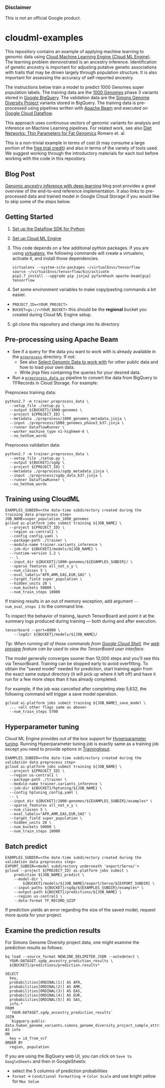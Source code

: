 ### Disclaimer

This is not an official Google product.

cloudml-examples
================

This repository contains an example of applying machine learning to genomic data using [Cloud Machine Learning Engine (Cloud ML Engine)](https://cloud.google.com/ml-engine/). The learning problem demonstrated is an ancestry inference. Identification of genetic ancestry is important for adjusting putative genetic associations with traits that may be driven largely through population structure. It is also important for assessing the accuracy of self-reported ancestry.

The instructions below train a model to predict 1000 Genomes super population labels. The training data are the [1000 Genomes](https://cloud.google.com/genomics/docs/public-datasets/1000-genomes) phase 3 variants stored in [Google BigQuery](https://cloud.google.com/bigquery/). The validation data are the [Simons Genome Diversity Project](https://cloud.google.com/genomics/docs/public-datasets/simons) variants stored in BigQuery. The training data is pre-processed using pipelines written with [Apache Beam](https://beam.apache.org/) and executed on [Google Cloud Dataflow](https://cloud.google.com/dataflow/docs/).

This approach uses continuous vectors of genomic variants for analysis and inference on Machine Learning pipelines. For related work, see also [Diet Networks: Thin Parameters for Fat Genomics](https://openreview.net/pdf?id=Sk-oDY9ge) Romero et. al.

This is a non-trivial example in terms of cost (it may consume a large portion
of the [free trial credit](https://cloud.google.com/free/)) and also in terms of
the variety of tools used. We suggest working through the introductory materials
for each tool before working with the code in this repository.

## Blog Post

[Genomic ancestry inference with deep learning](https://cloud.google.com/blog/big-data/2017/09/genomic-ancestry-inference-with-deep-learning) blog post provides a great overview of the end-to-end reference implementation. It also links to pre-processed data and trained model in Google Cloud Storage if you would like to skip some of the steps below.

## Getting Started

1. [Set up the Dataflow SDK for Python](https://cloud.google.com/dataflow/docs/quickstarts/quickstart-python)

2. [Set up Cloud ML Engine](https://cloud.google.com/ml-engine/docs/quickstarts/command-line)

3. This code depends on a few additional python packages. If you are
using [virtualenv](https://virtualenv.pypa.io/), the following commands will
create a virtualenv, activate it, and install those dependencies.

    ```
    virtualenv --system-site-packages ~/virtualEnvs/tensorflow
    source ~/virtualEnvs/tensorflow/bin/activate
    pip2.7 install --upgrade pip jinja2 pyfarmhash apache-beam[gcp] tensorflow
    ```

4. Set some environment variables to make copy/pasting commands a bit easier.

  * `PROJECT_ID=<YOUR_PROJECT>`
  * `BUCKET=gs://<YOUR_BUCKET>` this should be the **regional** bucket you
  created during Cloud ML Engine setup.

5. git clone this repository and change into its directory

## Pre-processing using Apache Beam

*   See if a query for the data you want to work with is already available in the [`preprocess`](./preprocess) directory. If not:
    *   See also [Select Genomic Data to work with](https://cloud.google.com/genomics/docs/public-datasets/) for other public data and how to load your own data.
    *   Write jinja files containing the queries for your desired data.
*   Run a [`preprocess_data.py`](./trainer/preprocess_data.py) pipeline to convert
the data from BigQuery to TFRecords in Cloud Storage. For example:

Preprocess training data:

```
python2.7 -m trainer.preprocess_data \
  --setup_file ./setup.py \
  --output ${BUCKET}/1000-genomes \
  --project ${PROJECT_ID} \
  --metadata ./preprocess/1000_genomes_metadata.jinja \
  --input ./preprocess/1000_genomes_phase3_b37.jinja \
  --runner DataflowRunner \
  --worker_machine_type n1-highmem-8 \
  --no_hethom_words
```

Preprocess validation data:

```
python2.7 -m trainer.preprocess_data \
  --setup_file ./setup.py \
  --output ${BUCKET}/sgdp \
  --project ${PROJECT_ID} \
  --metadata ./preprocess/sgdp_metadata.jinja \
  --input ./preprocess/sgdp_data_b37.jinja \
  --runner DataflowRunner \
  --no_hethom_words
```

## Training using CloudML

```
EXAMPLES_SUBDIR=<the date-time subdirectory created during the training data preprocess step>
JOB_NAME=super_population_1000_genomes
gcloud ai-platform jobs submit training ${JOB_NAME} \
  --project ${PROJECT_ID} \
  --region us-central1 \
  --config config.yaml \
  --package-path ./trainer \
  --module-name trainer.variants_inference \
  --job-dir ${BUCKET}/models/${JOB_NAME} \
  --runtime-version 1.2 \
  -- \
  --input_dir ${BUCKET}/1000-genomes/${EXAMPLES_SUBDIR}/ \
  --sparse_features all_not_x_y \
  --num_classes 5 \
  --eval_labels="AFR,AMR,EAS,EUR,SAS" \
  --target_field super_population \
  --hidden_units 20 \
  --num_buckets 50000 \
  --num_train_steps 10000
```

If training results in an out of memory exception, add argument `--num_eval_steps 1` to the command line.

To inspect the behavior of training, launch TensorBoard and point it at the summary logs produced during training — both during and after execution.

```
tensorboard --port=8080 \
    --logdir ${BUCKET}/models/${JOB_NAME}/
```

*Tip: When running all of these commands from [Google Cloud Shell](https://cloud.google.com/shell/docs/), the [web preview](https://cloud.google.com/shell/docs/using-web-preview) feature can be used to view the TensorBoard user interface.*

The model generally converges sooner than 10,000 steps and you'll see this via TensorBoard. Training can be stopped early to avoid overfitting. To obtain the "saved model" needed for prediction, start training again from the exact same output directory (it will pick up where it left off) and have it run for a few more steps than it has already completed.

For example, if the job was cancelled after completing step 5,632, the following command will trigger a save model operation.

```
gcloud ai-platform jobs submit training ${JOB_NAME}_save_model \
  ... <all other flags same as above>
  --num_train_steps 5700
```

## Hyperparameter tuning

Cloud ML Engine provides out of the box support for [Hyperparameter
tuning](https://cloud.google.com/ml-engine/docs/concepts/hyperparameter-tuning-overview). Running Hyperparameter tuning job is exactly same as a training job except you need to provide options in [TrainingInput](https://cloud.google.com/ml-engine/reference/rest/v1/projects.jobs#traininginput).

```
EXAMPLES_SUBDIR=<the date-time subdirectory created during the validation data preprocess step>
gcloud ai-platform jobs submit training ${JOB_NAME} \
  --project ${PROJECT_ID} \
  --region us-central1 \
  --package-path ./trainer \
  --module-name trainer.variants_inference \
  --job-dir ${BUCKET}/hptuning/${JOB_NAME} \
  --config hptuning_config.yaml \
  -- \
  --input_dir ${BUCKET}/1000-genomes/${EXAMPLES_SUBDIR}/examples* \
  --sparse_features all_not_x_y \
  --num_classes 5 \
  --eval_labels="AFR,AMR,EAS,EUR,SAS" \
  --target_field super_population \
  --hidden_units 20 \
  --num_buckets 50000 \
  --num_train_steps 10000
```

## Batch predict

```
EXAMPLES_SUBDIR=<the date-time subdirectory created during the validation data preprocess step>
EXPORT_SUBDIR=<model subdirectory underneath 'export/Servo/'>
gcloud --project ${PROJECT_ID} ai-platform jobs submit \
    prediction ${JOB_NAME}_predict \
    --model-dir \
        ${BUCKET}/models/${JOB_NAME}/export/Servo/${EXPORT_SUBDIR} \
    --input-paths ${BUCKET}/sgdp/${EXAMPLES_SUBDIR}/examples* \
    --output-path ${BUCKET}/predictions/${JOB_NAME} \
    --region us-central1 \
    --data-format TF_RECORD_GZIP
```

If prediction yields an error regarding the size of the saved model, request more quota for your project.

## Examine the prediction results

For Simons Genome Diversity project data, one might examine the prediction results as follows:

```
bq load --source_format NEWLINE_DELIMITED_JSON --autodetect \
  YOUR-DATASET.sgdp_ancestry_prediction_results \
  ${BUCKET}/predictions/prediction.results*
```

```
SELECT
  key,
  probabilities[ORDINAL(1)] AS AFR,
  probabilities[ORDINAL(2)] AS AMR,
  probabilities[ORDINAL(3)] AS EAS,
  probabilities[ORDINAL(4)] AS EUR,
  probabilities[ORDINAL(5)] AS SAS,
  info.*
FROM
  `YOUR-DATASET.sgdp_ancestry_prediction_results`
JOIN
  `bigquery-public-data.human_genome_variants.simons_genome_diversity_project_sample_attributes` AS info
ON
  key = id_from_vcf
ORDER BY
  region, population
```

If you are using the BigQuery web UI, you can click on `Save to GoogleSheets` and then in GoogleSheets:

* select the 5 columns of prediction probabilities
* `Format` -> `Conditional Formatting` -> `Color Scale` and use bright yellow for `Max Value`
